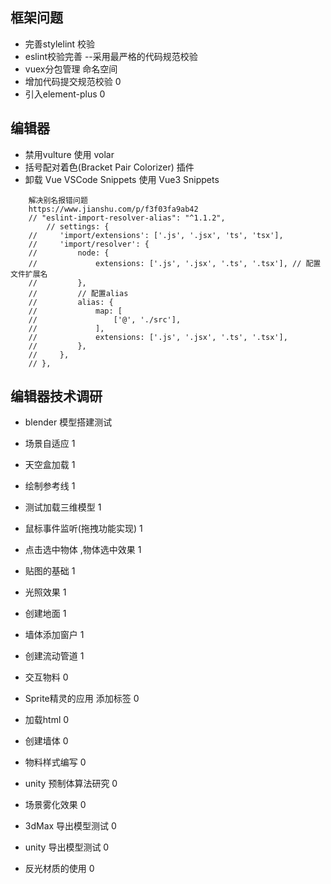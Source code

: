 ## 框架问题
- 完善stylelint 校验
- eslint校验完善 --采用最严格的代码规范校验
- vuex分包管理 命名空间
- 增加代码提交规范校验 0
- 引入element-plus 0

## 编辑器
- 禁用vulture 使用 volar
- 括号配对着色(Bracket Pair Colorizer) 插件
- 卸载 Vue VSCode Snippets 使用 Vue3 Snippets
```
    解决别名报错问题 
    https://www.jianshu.com/p/f3f03fa9ab42
    // "eslint-import-resolver-alias": "^1.1.2",
        // settings: {
    //     'import/extensions': ['.js', '.jsx', 'ts', 'tsx'],
    //     'import/resolver': {
    //         node: {
    //             extensions: ['.js', '.jsx', '.ts', '.tsx'], // 配置文件扩展名
    //         },
    //         // 配置alias
    //         alias: {
    //             map: [
    //                 ['@', './src'],
    //             ],
    //             extensions: ['.js', '.jsx', '.ts', '.tsx'],
    //         },
    //     },
    // },
```

## 编辑器技术调研
- blender 模型搭建测试
- 场景自适应 1
- 天空盒加载 1
- 绘制参考线 1
- 测试加载三维模型 1
- 鼠标事件监听(拖拽功能实现) 1
- 点击选中物体 ,物体选中效果 1
- 贴图的基础 1
- 光照效果 1
- 创建地面 1
- 墙体添加窗户 1
- 创建流动管道 1


- 交互物料 0
- Sprite精灵的应用 添加标签 0
- 加载html 0
- 创建墙体 0
- 物料样式编写 0
- unity 预制体算法研究 0
- 场景雾化效果 0
- 3dMax 导出模型测试 0
- unity 导出模型测试 0
- 反光材质的使用 0

